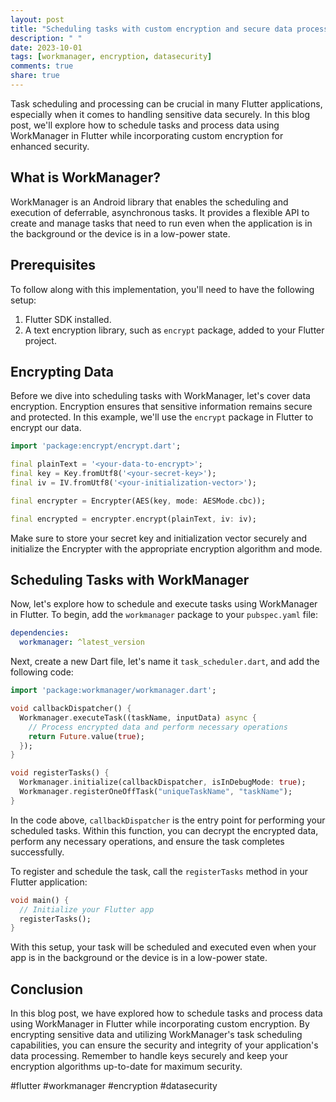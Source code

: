```yaml
---
layout: post
title: "Scheduling tasks with custom encryption and secure data processing using WorkManager in Flutter"
description: " "
date: 2023-10-01
tags: [workmanager, encryption, datasecurity]
comments: true
share: true
---
```


Task scheduling and processing can be crucial in many Flutter applications, especially when it comes to handling sensitive data securely. In this blog post, we'll explore how to schedule tasks and process data using WorkManager in Flutter while incorporating custom encryption for enhanced security.

## What is WorkManager?

WorkManager is an Android library that enables the scheduling and execution of deferrable, asynchronous tasks. It provides a flexible API to create and manage tasks that need to run even when the application is in the background or the device is in a low-power state.

## Prerequisites

To follow along with this implementation, you'll need to have the following setup:

1. Flutter SDK installed.
2. A text encryption library, such as `encrypt` package, added to your Flutter project.

## Encrypting Data

Before we dive into scheduling tasks with WorkManager, let's cover data encryption. Encryption ensures that sensitive information remains secure and protected. In this example, we'll use the `encrypt` package in Flutter to encrypt our data.

```dart
import 'package:encrypt/encrypt.dart';

final plainText = '<your-data-to-encrypt>';
final key = Key.fromUtf8('<your-secret-key>');
final iv = IV.fromUtf8('<your-initialization-vector>');

final encrypter = Encrypter(AES(key, mode: AESMode.cbc));

final encrypted = encrypter.encrypt(plainText, iv: iv);
```

Make sure to store your secret key and initialization vector securely and initialize the Encrypter with the appropriate encryption algorithm and mode.

## Scheduling Tasks with WorkManager

Now, let's explore how to schedule and execute tasks using WorkManager in Flutter. To begin, add the `workmanager` package to your `pubspec.yaml` file:

```yaml
dependencies:
  workmanager: ^latest_version
```

Next, create a new Dart file, let's name it `task_scheduler.dart`, and add the following code:

```dart
import 'package:workmanager/workmanager.dart';

void callbackDispatcher() {
  Workmanager.executeTask((taskName, inputData) async {
    // Process encrypted data and perform necessary operations
    return Future.value(true);
  });
}

void registerTasks() {
  Workmanager.initialize(callbackDispatcher, isInDebugMode: true);
  Workmanager.registerOneOffTask("uniqueTaskName", "taskName");
}
```

In the code above, `callbackDispatcher` is the entry point for performing your scheduled tasks. Within this function, you can decrypt the encrypted data, perform any necessary operations, and ensure the task completes successfully.

To register and schedule the task, call the `registerTasks` method in your Flutter application:

```dart
void main() {
  // Initialize your Flutter app
  registerTasks();
}
```

With this setup, your task will be scheduled and executed even when your app is in the background or the device is in a low-power state.

## Conclusion

In this blog post, we have explored how to schedule tasks and process data using WorkManager in Flutter while incorporating custom encryption. By encrypting sensitive data and utilizing WorkManager's task scheduling capabilities, you can ensure the security and integrity of your application's data processing. Remember to handle keys securely and keep your encryption algorithms up-to-date for maximum security.

#flutter #workmanager #encryption #datasecurity